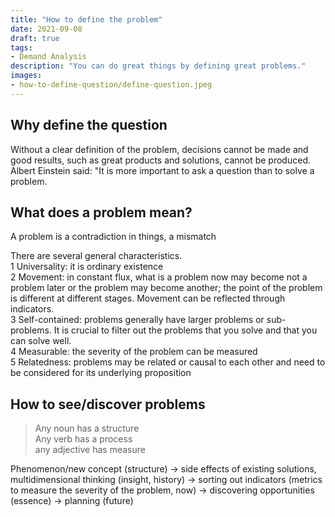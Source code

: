 ```yaml
---
title: "How to define the problem"
date: 2021-09-08
draft: true
tags:
- Demand Analysis
description: "You can do great things by defining great problems."
images:
- how-to-define-question/define-question.jpeg
---
```


## Why define the question

Without a clear definition of the problem, decisions cannot be made and good results, such as great products and solutions, cannot be produced. Albert Einstein said: "It is more important to ask a question than to solve a problem.

## What does a problem mean?

A problem is a contradiction in things, a mismatch

There are several general characteristics.  
1 Universality: it is ordinary existence  
2 Movement: in constant flux, what is a problem now may become not a problem later or the problem may become another; the point of the problem is different at different stages. Movement can be reflected through indicators.  
3 Self-contained: problems generally have larger problems or sub-problems. It is crucial to filter out the problems that you solve and that you can solve well.  
4 Measurable: the severity of the problem can be measured  
5 Relatedness: problems may be related or causal to each other and need to be considered for its underlying proposition 

## How to see/discover problems

> Any noun has a structure  
> Any verb has a process  
> any adjective has measure  

Phenomenon/new concept (structure) -> side effects of existing solutions, multidimensional thinking (insight, history) -> sorting out indicators (metrics to measure the severity of the problem, now) -> discovering opportunities (essence) -> planning (future)
